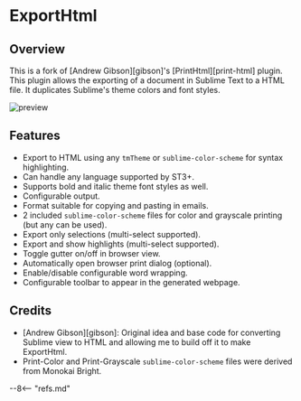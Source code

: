 # ExportHtml

## Overview

This is a fork of [Andrew Gibson][gibson]'s [PrintHtml][print-html] plugin.  This plugin allows the exporting of a
document in Sublime Text to a HTML file.  It duplicates Sublime's theme colors and font styles.

![preview](images/preview.png)

## Features

- Export to HTML using any `tmTheme` or `sublime-color-scheme` for syntax highlighting.
- Can handle any language supported by ST3+.
- Supports bold and italic theme font styles as well.
- Configurable output.
- Format suitable for copying and pasting in emails.
- 2 included `sublime-color-scheme` files for color and grayscale printing (but any can be used).
- Export only selections (multi-select supported).
- Export and show highlights (multi-select supported).
- Toggle gutter on/off in browser view.
- Automatically open browser print dialog (optional).
- Enable/disable configurable word wrapping.
- Configurable toolbar to appear in the generated webpage.

## Credits

- [Andrew Gibson][gibson]: Original idea and base code for converting Sublime view to HTML and allowing me to build off
  it to make ExportHtml.
- Print-Color and Print-Grayscale `sublime-color-scheme` files were derived from Monokai Bright.

--8<-- "refs.md"
